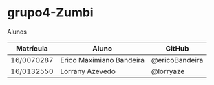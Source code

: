 # grupo4-Zumbi
Alunos

Matrícula  | Aluno | GitHub
---------- | ------ | ------
16/0070287 |	Erico Maximiano Bandeira |	@ericoBandeira
16/0132550 |	Lorrany Azevedo |	@lorryaze
